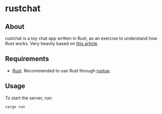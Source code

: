 # rustchat

## About
rustchat is a toy chat app written in Rust, as an exercise to understand how Rust works. Very heavily based on [this article](https://outcrawl.com/rust-react-realtime-chat).

## Requirements
- [Rust](https://www.rust-lang.org/). Recommended to use Rust through [rustup](https://rustup.rs/).

## Usage
To start the server, run:
```sh
cargo run
```
